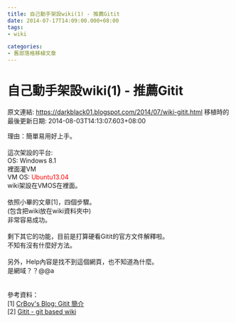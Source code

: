 ```yaml
---
title: 自己動手架設wiki(1) - 推薦Gitit
date: 2014-07-17T14:09:00.000+08:00
tags: 
- wiki

categories:
- 舊部落格移植文章
---
```


# 自己動手架設wiki(1) - 推薦Gitit

原文連結: https://darkblack01.blogspot.com/2014/07/wiki-gitit.html
移植時的最後更新日期: 2014-08-03T14:13:07.603+08:00

理由：簡單易用好上手。<br /><br />這次架設的平台:<br />OS: Windows 8.1<br />裡面灌VM<br />VM OS: <span style="color: red;">Ubuntu13.04</span><br />wiki架設在VMOS在裡面。<br /><br />依照小畢的文章[1]，四個步驟。<br />(包含把wiki放在wiki資料夾中)<br />非常容易成功。<br /><br />剩下其它的功能，目前是打算硬看Gitit的官方文件解釋啦。<br />不知有沒有什麼好方法。<br /><br />另外，Help內容是找不到這個網頁，也不知道為什麼。<br />是網域？？@@a<br /><br /><br />參考資料：<br />[1] <a href="http://blog.crboy.net/2012/09/introduction-to-gitit.html" target="_blank">CrBoy's Blog: Gitit 簡介</a><br />[2] <a href="http://walkingice.blogspot.tw/2011/11/gitit-git-based-wiki.html" target="_blank">Gitit - git based wiki</a>
